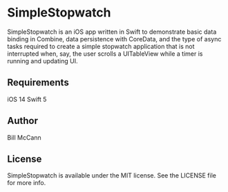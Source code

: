 # SimpleStopwatch

SimpleStopwatch is an iOS app written in Swift to demonstrate basic data binding in Combine, data persistence
with CoreData, and the type of async tasks required to create a simple stopwatch application that is not
interrupted when, say, the user scrolls a UITableView while a timer is running and updating UI.

## Requirements

iOS 14
Swift 5

## Author

Bill McCann

## License

SimpleStopwatch is available under the MIT license. See the LICENSE file for more info.
